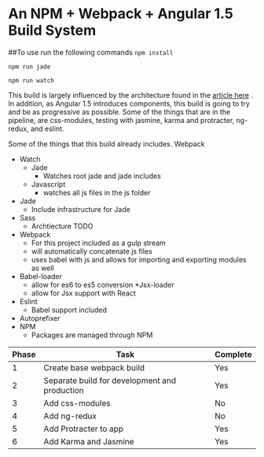 # An NPM + Webpack + Angular 1.5 Build System

##To use run the following commands
``npm install``

``npm run jade``

``npm run watch``

This build is largely influenced by the architecture found in the [article here](https://scotch.io/tutorials/angularjs-best-practices-directory-structure)
. In addition, as Angular 1.5 introduces components, this build is going to try and be as progressive as possible. Some
 of the things that are in the pipeline, are css-modules, testing with jasmine, karma and protracter, ng-redux, and
 eslint.

 Some of the things that this build already includes. Webpack

* Watch
  * Jade
    * Watches root jade and jade includes
  * Javascript
    * watches all js files in the js folder
* Jade
  * Include infrastructure for Jade
* Sass
  * Archtiecture TODO
* Webpack
  * For this project included as a gulp stream
  * will automatically concatenate js files
  * uses babel with js and allows for importing and exporting modules as well
* Babel-loader
  * allow for es6 to es5 conversion
*Jsx-loader
  * allow for Jsx support with React
* Eslint
    * Babel support included
* Autoprefixer
* NPM
  * Packages are managed through NPM



| Phase  | Task                                                                 | Complete |
|--------|----------------------------------------------------------------------|----------|
| 1      | Create base webpack build                                            | Yes      |
| 2      | Separate build for development and production                        | Yes      |
| 3      | Add css-modules                                                      | No       |
| 4      | Add ng-redux                                                         | No       |
| 5      | Add Protracter to app                                                | Yes      |
| 6      | Add Karma and Jasmine                                                | Yes      |
